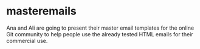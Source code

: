 # masteremails
Ana and Ali are going to present their master email templates for the online Git community to help people use the already tested HTML emails for their commercial use.
